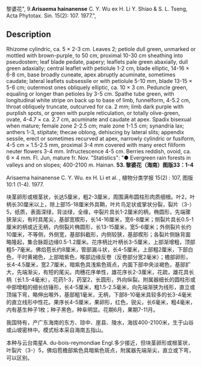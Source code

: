 黎婆花",
9.**Arisaema hainanense** C. Y. Wu ex H. Li Y. Shiao & S. L. Tseng, Acta Phytotax. Sin. 15(2): 107. 1977.",

## Description
Rhizome cylindric, ca. 5 × 2-3 cm. Leaves 2; petiole dull green, unmarked or mottled with brown-purple, to 50 cm, proximal 10-30 cm sheathing into pseudostem; leaf blade pedate, papery; leaflets pale green abaxially, dull green adaxially; central leaflet with petiolule 1-2 cm, blade elliptic, 14-16 × 6-8 cm, base broadly cuneate, apex abruptly acuminate, sometimes caudate; lateral leaflets subsessile or with petiolule 5-10 mm, blade 13-15 × 5-6 cm; outermost ones obliquely elliptic, ca. 10 × 3 cm. Peduncle green, equaling or longer than petioles by 3-5 cm. Spathe tube green, with longitudinal white stripe on back up to base of limb, funnelform, 4-5.2 cm, throat obliquely truncate, outcurved for ca. 2 mm; limb dark purple with purplish spots, or green with purple reticulation, or totally olive-green, ovate, 4-4.7 × ca. 2.7 cm, acuminate and caudate at apex. Spadix bisexual when mature; female zone 2-2.5 cm; male zone 1-1.5 cm; synandria lax; anthers 1-3, stipitate; thecae oblong, dehiscing by lateral slits; appendix sessile, erect or sometimes recurved at apex, narrowly cylindric or fusiform, 4-5 cm × 1.5-2.5 mm, proximal 3-4 mm covered with many erect filiform neuter flowers 3-4 mm. Infructescence 4-5 cm. Berries reddish, ovoid, ca. 6 × 4 mm. Fl. Jun, mature fr. Nov.
  "Statistics": "● Evergreen rain forests in valleys and on slopes; 400-2100 m. Hainan.
**53. 黎婆花（海南）图版33：1-4**

Arisaema hainanense C. Y. Wu. ex H. Li et al. , 植物分类学报 15(2) : 107, 图版10:1 (1-4). 1977.

块茎卵形或根茎状，长达5厘米，粗2-3厘米，周围满布圆柱形肉质细根。叶2，叶柄长30厘米以上，除上部15-18厘米外具鞘，叶片鸟足状或掌状分裂，裂片（3-）5，纸质，表面深绿，背淡绿，全缘，中裂片具长1-2厘米的柄，椭圆形，先端骤狭渐尖，有时具尾尖，基部宽楔形，长14-16厘米，宽6-8厘米；侧裂片具长0.5-1厘米的柄或近无柄，内侧裂片椭圆形，长13-15厘米，宽5-6厘米；外侧裂片长约10厘米，不等侧，外侧宽，基部斜截形，内侧较狭，基部楔形；各裂片侧脉背面略隆起，集合脉距边缘0.5-1.2厘米。花序柄比叶柄长3-5厘米，上部渐增粗，顶部粗5-7毫米。佛焰苞长约8厘米，管部漏斗状，长4-5厘米，上部粗2厘米，下部白色，干时黄褐色，上部暗紫色，喉部边缘反卷（反卷部分宽2毫米）；檐部卵形，长4-4.5厘米，宽2.7厘米，暗紫色具浅紫色斑点，内面下部中央淡褐色，基部扩大，先端渐尖，有短的尾尖。肉穗花序单性，雄花序长2-3厘米，花疏，雄花具长柄（长1.5-4毫米），花药1-3，药室2，长圆形，外向纵裂。附属器细长的圆柱形或中部增粗的细长纺锤形，长4-5厘米，粗1.5-2.5毫米，向先端渐狭为线形，直立或顶端下弯，略伸出喉外，基部粗1毫米，无柄，下部8-10毫米具较多的长3-4毫米的直立线形中性花。果序长4-5厘米，果卵形，红色，锐尖，长6毫米，粗4毫米，内有基生种子1枚；种子黑色，种阜明显。花期6月，果期7-11月。

我国特有，产广东海南的东方、琼中、崖县、陵水，海拔400-2100米，生于山谷或山坡密林中。模式标本采自海南五指山。

本种与云台南星A. du-bois-reymondiae Engl.多少接近，但块茎卵形或根茎状，叶裂片（3-）5，佛焰苞檐部紫色具暗紫色斑点，附属器先端渐尖，直立或下弯，可以区别。
